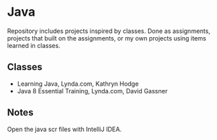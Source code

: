 # Java
Repository includes projects inspired by classes. Done as assignments, projects that built on the assignments, or my own projects using items learned in classes.

## Classes
* Learning Java, Lynda.com, Kathryn Hodge
* Java 8 Essential Training, Lynda.com, David Gassner

## Notes

Open the java scr files with IntelliJ IDEA.